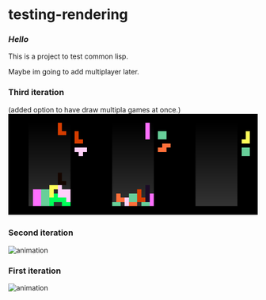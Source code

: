 # testing-rendering
### _Hello_

This is a project to test common lisp.

Maybe im going to add multiplayer later.

### Third iteration


(added option to have draw multipla games at once.)
![animation](image3.png)

### Second iteration
![animation](image2.gif)

### First iteration
![animation](image.gif)
